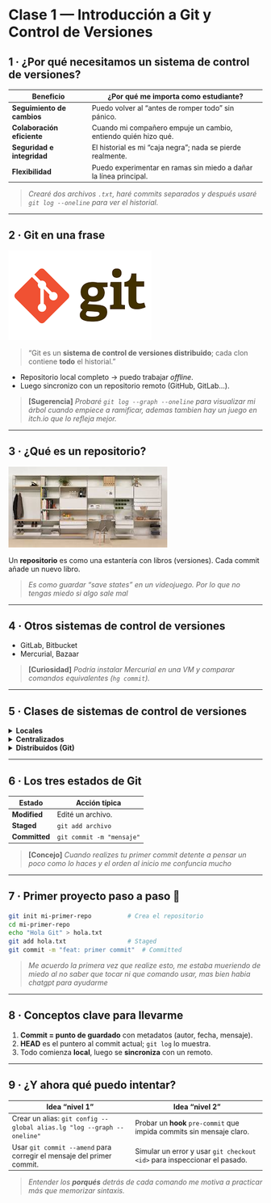 # Clase 1 — Introducción a Git y Control de Versiones

## 1 · ¿Por qué necesitamos un sistema de control de versiones?

| Beneficio                | ¿Por qué me importa como estudiante?                                          |
|--------------------------|-------------------------------------------------------------------------------|
| **Seguimiento de cambios** | Puedo volver al “antes de romper todo” sin pánico.                           |
| **Colaboración eficiente** | Cuando mi compañero empuje un cambio, entiendo quién hizo qué.              |
| **Seguridad e integridad**| El historial es mi “caja negra”; nada se pierde realmente.                   |
| **Flexibilidad**          | Puedo experimentar en ramas sin miedo a dañar la línea principal.            |

> *Crearé dos archivos `.txt`, haré commits separados y después usaré `git log --oneline` para ver el historial.*

---

## 2 · Git en una frase

![Logo de Git](/img/imagen_git.png)

> “Git es un **sistema de control de versiones distribuido**; cada clon contiene **todo** el historial.”

* Repositorio local completo  →  puedo trabajar *offline*.  
* Luego sincronizo con un repositorio remoto (GitHub, GitLab…).

> **[Sugerencia]** *Probaré `git log --graph --oneline` para visualizar mi árbol cuando empiece a ramificar, ademas tambien hay un juego en itch.io que lo refleja mejor.*

---

## 3 · ¿Qué es un repositorio?

![Estantería de versiones](/img/imagen_estanteria.jpeg)

Un **repositorio** es como una estantería con libros (versiones). Cada commit añade un nuevo libro.

> *Es como guardar “save states” en un videojuego. Por lo que no tengas miedo si algo sale mal*

---

## 4 · Otros sistemas de control de versiones

* GitLab, Bitbucket  
* Mercurial, Bazaar

> **[Curiosidad]** *Podría instalar Mercurial en una VM y comparar comandos equivalentes (`hg commit`).*

---

## 5 · Clases de sistemas de control de versiones

<details>
<summary><strong>Locales</strong></summary>

![Local VCS](ruta/a/imagen_local.png)

* Todo vive en **un solo equipo**.  
* Rápido, pero sin copia de seguridad central.
</details>

<details>
<summary><strong>Centralizados</strong></summary>

![Centralizado VCS](ruta/a/imagen_central.png)

* Un servidor maestro; los clientes suben/bajan cambios.  
* Si el servidor muere… adiós historial.
</details>

<details>
<summary><strong>Distribuidos (Git)</strong></summary>

![Distribuido VCS](ruta/a/imagen_distribuido.png)

* Cada desarrollador tiene el historial completo.  
* Ideal para colaborar sin conexión continua.
</details>

---

## 6 · Los tres estados de Git

| Estado       | Acción típica                   |
|--------------|---------------------------------|
| **Modified** | Edité un archivo.               |
| **Staged**   | `git add archivo`               |
| **Committed**| `git commit -m "mensaje"`       |

> **[Concejo]** *Cuando realizes tu primer commit detente a pensar un poco como lo haces y el orden al inicio me confuncia mucho*

---

## 7 · Primer proyecto paso a paso 🚀

```bash
git init mi-primer-repo          # Crea el repositorio
cd mi-primer-repo
echo "Hola Git" > hola.txt
git add hola.txt                 # Staged
git commit -m "feat: primer commit"  # Committed
```

> *Me acuerdo la primera vez que realize esto, me estaba mueriendo de miedo al no saber que tocar ni que comando usar, mas bien habia chatgpt para ayudarme*

---

## 8 · Conceptos clave para llevarme

1. **Commit = punto de guardado** con metadatos (autor, fecha, mensaje).  
2. **HEAD** es el puntero al commit actual; `git log` lo muestra.  
3. Todo comienza **local**, luego se **sincroniza** con un remoto.

---

## 9 · ¿Y ahora qué puedo intentar?

| Idea “nivel 1”                                                     | Idea “nivel 2”                                                                  |
|-------------------------------------------------------------------|---------------------------------------------------------------------------------|
| Crear un alias: `git config --global alias.lg "log --graph --oneline"` | Probar un **hook** `pre-commit` que impida commits sin mensaje claro.          |
| Usar `git commit --amend` para corregir el mensaje del primer commit. | Simular un error y usar `git checkout <id>` para inspeccionar el pasado.       |

> *Entender los **porqués** detrás de cada comando me motiva a practicar más que memorizar sintaxis.*
